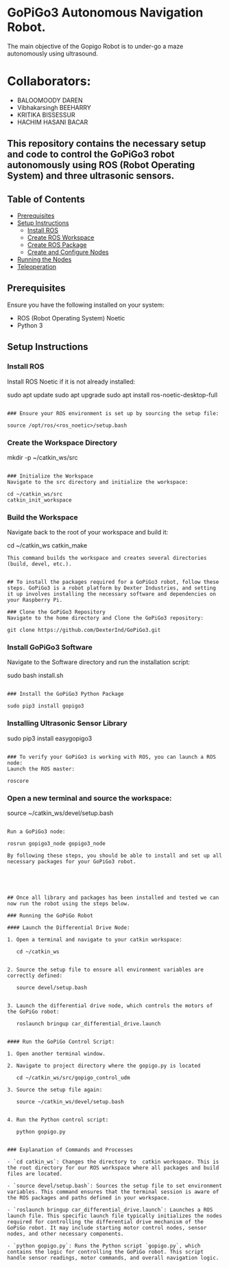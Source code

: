 # GoPiGo3 Autonomous Navigation Robot.
   The main objective of the Gopigo Robot is to under-go a maze autonomously using ultrasound.
# Collaborators:
 - BALOOMOODY DAREN 
 - Vibhakarsingh BEEHARRY
 - KRITIKA BISSESSUR
 - HACHIM HASANI BACAR
   
## This repository contains the necessary setup and code to control the GoPiGo3 robot autonomously using ROS (Robot Operating System) and three ultrasonic sensors.

## Table of Contents

- [Prerequisites](#prerequisites)
- [Setup Instructions](#setup-instructions)
  - [Install ROS](#install-ros)
  - [Create ROS Workspace](#create-ros-workspace)
  - [Create ROS Package](#create-ros-package)
  - [Create and Configure Nodes](#create-and-configure-nodes)
- [Running the Nodes](#running-the-nodes)
- [Teleoperation](#teleoperation)

## Prerequisites
Ensure you have the following installed on your system:
- ROS (Robot Operating System) Noetic
- Python 3

## Setup Instructions
### Install ROS
Install ROS Noetic if it is not already installed:
 
sudo apt update
sudo apt upgrade
sudo apt install ros-noetic-desktop-full
```

### Ensure your ROS environment is set up by sourcing the setup file:
 
source /opt/ros/<ros_noetic>/setup.bash
```

### Create the Workspace Directory
 
mkdir -p ~/catkin_ws/src
```

### Initialize the Workspace
Navigate to the src directory and initialize the workspace:

cd ~/catkin_ws/src
catkin_init_workspace
```

### Build the Workspace
Navigate back to the root of your workspace and build it:

cd ~/catkin_ws
catkin_make
```
This command builds the workspace and creates several directories (build, devel, etc.).


## To install the packages required for a GoPiGo3 robot, follow these steps. GoPiGo3 is a robot platform by Dexter Industries, and setting it up involves installing the necessary software and dependencies on your Raspberry Pi.

### Clone the GoPiGo3 Repository
Navigate to the home directory and Clone the GoPiGo3 repository:

git clone https://github.com/DexterInd/GoPiGo3.git
```

### Install GoPiGo3 Software
Navigate to the Software directory and run the installation script:

sudo bash install.sh
```

### Install the GoPiGo3 Python Package

sudo pip3 install gopigo3
```

### Installing Ultrasonic Sensor Library

sudo pip3 install easygopigo3
```

### To verify your GoPiGo3 is working with ROS, you can launch a ROS node:
Launch the ROS master:
 
roscore
```

### Open a new terminal and source the workspace:

source ~/catkin_ws/devel/setup.bash
```

Run a GoPiGo3 node:

rosrun gopigo3_node gopigo3_node

By following these steps, you should be able to install and set up all necessary packages for your GoPiGo3 robot.





## Once all library and packages has been installed and tested we can now run the robot using the steps below.

### Running the GoPiGo Robot

#### Launch the Differential Drive Node:

1. Open a terminal and navigate to your catkin workspace:
   
   cd ~/catkin_ws


2. Source the setup file to ensure all environment variables are correctly defined:
  
   source devel/setup.bash


3. Launch the differential drive node, which controls the motors of the GoPiGo robot:
   
   roslaunch bringup car_differential_drive.launch


#### Run the GoPiGo Control Script:

1. Open another terminal window.

2. Navigate to project directory where the gopigo.py is located

   cd ~/catkin_ws/src/gopigo_control_udm

3. Source the setup file again:

   source ~/catkin_ws/devel/setup.bash


4. Run the Python control script:

   python gopigo.py
 

### Explanation of Commands and Processes

- `cd catkin_ws`: Changes the directory to  catkin workspace. This is the root directory for our ROS workspace where all packages and build files are located.

- `source devel/setup.bash`: Sources the setup file to set environment variables. This command ensures that the terminal session is aware of the ROS packages and paths defined in your workspace.

- `roslaunch bringup car_differential_drive.launch`: Launches a ROS launch file. This specific launch file typically initializes the nodes required for controlling the differential drive mechanism of the GoPiGo robot. It may include starting motor control nodes, sensor nodes, and other necessary components.

- `python gopigo.py`: Runs the Python script `gopigo.py`, which contains the logic for controlling the GoPiGo robot. This script  handle sensor readings, motor commands, and overall navigation logic.
